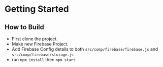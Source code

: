 # Getting Started


## How to Build

- First clone the project.
- Make new Firebase Project.
- Add Firebase Config details to both `src/comp/firebase/firebase.js` and `src/comp/firebase/storage.js`
- run `npm install` then `npm start`

